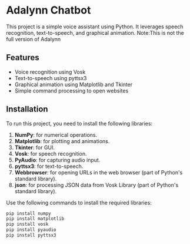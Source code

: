 # Adalynn Chatbot

This project is a simple voice assistant using Python. It leverages speech recognition, text-to-speech, and graphical animation.
Note:This is not the full version of Adalynn
## Features

- Voice recognition using Vosk
- Text-to-speech using pyttsx3
- Graphical animation using Matplotlib and Tkinter
- Simple command processing to open websites

## Installation

To run this project, you need to install the following libraries:

1. **NumPy**: for numerical operations.
2. **Matplotlib**: for plotting and animations.
3. **Tkinter**: for GUI.
4. **Vosk**: for speech recognition.
5. **PyAudio**: for capturing audio input.
6. **pyttsx3**: for text-to-speech.
7. **Webbrowser**: for opening URLs in the web browser (part of Python's standard library).
8. **json**: for processing JSON data from Vosk Library (part of Python's standard library).

Use the following commands to install the required libraries:

```sh
pip install numpy
pip install matplotlib
pip install vosk
pip install pyaudio
pip install pyttsx3
